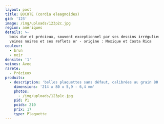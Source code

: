 ```yaml
---
layout: post
title: BOCOTE (cordia eleagnoides)
gid: '123'
image: /img/uploads/123p2c.jpg
region: amériques
details: >-
  bois dur et précieux, souvent exceptionnel par ses dessins irréguliers, ses
  veines noires et ses reflets or - origine : Mexique et Costa Rica
couleur:
  - brun
  - noir
densite: '1'
veines: Avec
rarete:
  - Précieux
produits:
  - description: 'belles plaquettes sans défaut, calibrées au grain 80 - densité 1'
    dimensions: '214 x 80 x 5,9 - 6,4 mm'
    photos:
      - /img/uploads/123p1c.jpg
    pid: P1
    poids: 210
    prix: 17
    type: Plaquette
---
```


